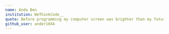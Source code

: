 ```yaml
---
name: Anda Ben
institution: WeThinkCode__
quote: Before programming my computer screen was brighter than my future.
github_user: ander1044
---
```

